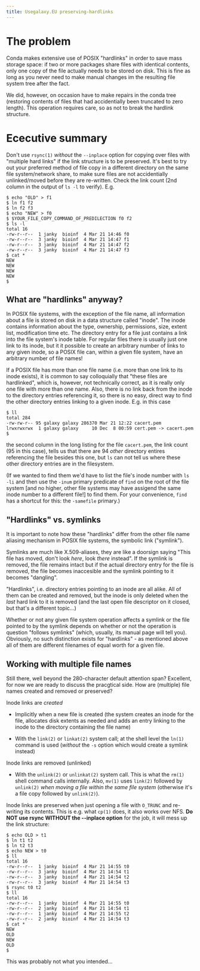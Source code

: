 ```yaml
---
title: Usegalaxy.EU preserving-hardlinks
---
```


# The problem


Conda makes extensive use of POSIX "hardlinks" in order to save mass
storage space: if two or more packages share files with identical
contents, only one copy of the file actually needs to be stored on
disk. This is fine as long as you never need to make manual changes im
the resulting file system tree after the fact.

We did, however, on occasion have to make repairs in the conda tree
(restoring contents of files that had accidentially been truncated to
zero length). This operation requires care, so as not to break the
hardlink structure.


# Ececutive summary

Don't use `rsync(1)` *without* the `--inplace` option for copying over
files with "multiple hard links" if the link structure is to be
preserved. It's best to try out your preferred method of file copy in
a different directory on the same file system/network share, to make
sure files are not accidentially unlinked/moved before they are
re-written. Check the link count (2nd column in the output of `ls -l`
to verify). E.g.

```
$ echo "OLD" > f1
$ ln f1 f2
$ ln f2 f3
$ echo "NEW" > f0
$ $YOUR_FILE_COPY_COMMAND_OF_PREDILECTION f0 f2
$ ls -l
total 16
-rw-r--r--  1 janky  bioinf  4 Mar 21 14:46 f0
-rw-r--r--  3 janky  bioinf  4 Mar 21 14:47 f1
-rw-r--r--  3 janky  bioinf  4 Mar 21 14:47 f2
-rw-r--r--  3 janky  bioinf  4 Mar 21 14:47 f3
$ cat *
NEW
NEW
NEW
NEW
$ 
```


## What are "hardlinks" anyway?

In POSIX file systems, with the exception of the file name, all
information about a file is stored on disk in a data structure called
"inode". The inode contains information about the type, ownership,
permissions, size, extent list, modification time etc. The directory
entry for a file just contains a link into the file system's inode
table. For regular files there is usually just one link to its inode,
but it it possible to create an arbitrary number of links to any given
inode, so a POSIX file can, within a given file system, have an
arbitrary number of file names!

If a POSIX file has more than one file name (i.e. more than one link
to its inode exists), it is common to say colloquially that "these
files are hardlinked", which is, however, not technically correct, as
it is really only one file with more than one name. Also, there is no
link back from the inode to the directory entries referencing it, so
there is no easy, direct way to find the other directory entries
linking to a given inode. E.g. in this case

```
$ ll
total 284
-rw-rw-r-- 95 galaxy galaxy 286370 Mar 21 12:22 cacert.pem
lrwxrwxrwx  1 galaxy galaxy     10 Dec  8 00:59 cert.pem -> cacert.pem
$ 
```

the second column in the long listing for the file `cacert.pem`, the
link count (95 in this case), tells us that there are 94 *other*
directory entires referencing the file besides this one, but `ls` can
not tell us where these other directory entries are in the filesystem.

(If we wanted to find them we'd have to list the file's inode number
with `ls -li` and then use the `-inum` primary predicate of `find` on
the root of the file system [and no higher, other file systems may
have assigend the same inode number to a different file!] to find
them. For your convenience, `find` has a shortcut for this: the
`-samefile` primary.)


## "Hardlinks" vs. symlinks

It is important to note how these "hardlinks" differ from the other
file name aliasing mechanism in POSIX file systems, the symbolic link
("symlink").

Symlinks are much like X.509-aliases, they are like a doorsign saying
"This file has moved, don't look *here*, look *there* instead". If the
symlink is removed, the file remains intact but if the actual
directory entry for the file is removed, the file becomes inaccesible
and the symlink pointing to it becomes "dangling".

"Hardlinks", i.e. directory entries pointing to an inode are all
alike. All of them can be created and removed, but the inode is only
deleted when the *last* hard link to it is removed (and the last open
file descriptor on it closed, but that's a different topic...)

Whether or not any given file system operation affects a symlink or
the file pointed to by the symlink depends on whether or not the
operation is question "follows symlinks" (which, usually, its manual
page will tell you). Obviously, no such distinction exists for
"hardlinks" - as mentioned above all of them are different filenames
of equal worth for a given file.


## Working with multiple file names

Still there, well beyond the 280-character default attention span?
Excellent, for now we are ready to discuss the pracgtical side.  How
are (multiple) file names created and removed or preserved?

Inode links are *created*

- Implicitly when a new file is created (the system creates an inode
  for the file, allocates disk extents as needed and adds an entry
  linking to the inode to the directory containing the file name)

- With the `link(2)` or `linkat(2)` system call; at the shell level
  the `ln(1)` command is used (*without* the `-s` option which would
  create a symlink instead)


Inode links are removed (unlinked)

- With the `unlink(2)` or `unlinkat(2)` system call. This is what the
  `rm(1)` shell command calls internally. Also, `mv(1)` uses `link(2)`
  followed by `unlink(2)` *when moving a file within the same file
  system* (otherwise it's a file copy followed by `unlink(2)`).


Inode links are preserved when just opening a file with `O_TRUNC` and
re-writing its contents. This is e.g. what `cp(1)` does, it also works
over NFS. **Do NOT use rsync WITHOUT the --inplace option** for the
job, it will mess up the link structure:

```
$ echo OLD > t1
$ ln t1 t2
$ ln t2 t3
$ echo NEW > t0
$ ll
total 16
-rw-r--r--  1 janky  bioinf  4 Mar 21 14:55 t0
-rw-r--r--  3 janky  bioinf  4 Mar 21 14:54 t1
-rw-r--r--  3 janky  bioinf  4 Mar 21 14:54 t2
-rw-r--r--  3 janky  bioinf  4 Mar 21 14:54 t3
$ rsync t0 t2
$ ll
total 16
-rw-r--r--  1 janky  bioinf  4 Mar 21 14:55 t0
-rw-r--r--  2 janky  bioinf  4 Mar 21 14:54 t1
-rw-r--r--  1 janky  bioinf  4 Mar 21 14:55 t2
-rw-r--r--  2 janky  bioinf  4 Mar 21 14:54 t3
$ cat *
NEW
OLD
NEW
OLD
$ 
```

This was probably not what you intended...
